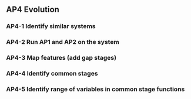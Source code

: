 ## AP4 Evolution

### AP4-1  Identify similar systems

### AP4-2 Run AP1 and AP2 on the system


### AP4-3 Map features (add gap stages)

### AP4-4 Identify common stages

### AP4-5 Identify range of variables in common stage functions
